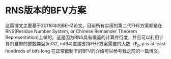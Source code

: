 # RNS版本的BFV方案

这篇博文主要基于20116年的BEHZ论文。目前所有实用的第二代FHE方案都是在RNS(Residue Number System, or Chinese Remainder Theorem Representation)上做的。这是因为RNS具有很高的计算并行度，并且可以利用计算机自带的整数类型(int32, int64)直接支持FHE方案需要的大数（$\mathbf{F}_{p}, \text{p is at least hundreds of bits long}$ 
在正常数制下的BFV的介绍可以参考我之前的一篇博文。
